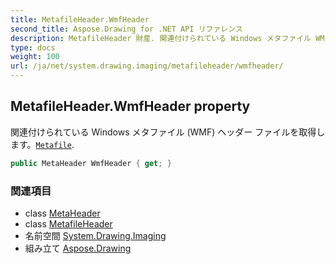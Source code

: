 ```yaml
---
title: MetafileHeader.WmfHeader
second_title: Aspose.Drawing for .NET API リファレンス
description: MetafileHeader 財産. 関連付けられている Windows メタファイル WMF ヘッダー ファイルを取得しますMetafile.
type: docs
weight: 100
url: /ja/net/system.drawing.imaging/metafileheader/wmfheader/
---
```

## MetafileHeader.WmfHeader property

関連付けられている Windows メタファイル (WMF) ヘッダー ファイルを取得します。[`Metafile`](../../metafile/).

```csharp
public MetaHeader WmfHeader { get; }
```

### 関連項目

* class [MetaHeader](../../metaheader/)
* class [MetafileHeader](../)
* 名前空間 [System.Drawing.Imaging](../../metafileheader/)
* 組み立て [Aspose.Drawing](../../../)


